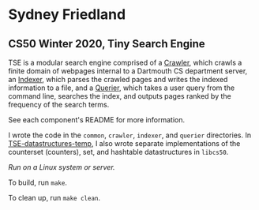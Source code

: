 # Sydney Friedland
## CS50 Winter 2020, Tiny Search Engine

TSE is a modular search engine comprised of a [Crawler](crawler/README.md), which crawls a finite domain of webpages internal to a Dartmouth CS department server, an [Indexer](indexer/README.md), which parses the crawled pages and writes the indexed information to a file, and a [Querier](querier/README.md), which takes a user query from the command line, searches the index, and outputs pages ranked by the frequency of the search terms.

See each component's README for more information. 

I wrote the code in the `common`, `crawler`, `indexer`, and `querier` directories. In [TSE-datastructures-temp](https://github.com/sfriedland21/TSE-datastructures-temp), I also wrote separate implementations of the counterset (counters), set, and hashtable datastructures in `libcs50`.

*Run on a Linux system or server.*

To build, run `make`.

To clean up, run `make clean`.
